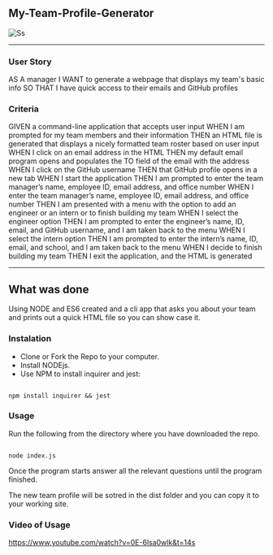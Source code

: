 ##  My-Team-Profile-Generator

![Ss](https://karltunmoreno.github.io/My-Portfolio/assets/images/team%20profile.jpg)

______________________________________________________________________________________________________________________________________________________________

### User Story


AS A manager
I WANT to generate a webpage that displays my team's basic info
SO THAT I have quick access to their emails and GitHub profiles


### Criteria
GIVEN a command-line application that accepts user input
WHEN I am prompted for my team members and their information
THEN an HTML file is generated that displays a nicely formatted team roster based on user input
WHEN I click on an email address in the HTML
THEN my default email program opens and populates the TO field of the email with the address
WHEN I click on the GitHub username
THEN that GitHub profile opens in a new tab
WHEN I start the application
THEN I am prompted to enter the team manager’s name, employee ID, email address, and office number
WHEN I enter the team manager’s name, employee ID, email address, and office number
THEN I am presented with a menu with the option to add an engineer or an intern or to finish building my team
WHEN I select the engineer option
THEN I am prompted to enter the engineer’s name, ID, email, and GitHub username, and I am taken back to the menu
WHEN I select the intern option
THEN I am prompted to enter the intern’s name, ID, email, and school, and I am taken back to the menu
WHEN I decide to finish building my team
THEN I exit the application, and the HTML is generated

____________________________________________________________________________________________________________________________________________________________

## What was done

Using NODE and ES6 created and a cli app that asks you about your team and prints out a quick HTML file so you can show case it.

### Instalation

- Clone or Fork the Repo to your computer.
- Install NODEjs.
- Use NPM to install inquirer and jest:

```

npm install inquirer && jest 

```

### Usage

Run the following from the directory where you have downloaded the repo.

```

node index.js

```

Once the program starts answer all the relevant questions until the program finished.

The new team profile will be sotred in the dist folder and you can copy it to your working site.

### Video of Usage


https://www.youtube.com/watch?v=0E-6lsa0wlk&t=14s


















